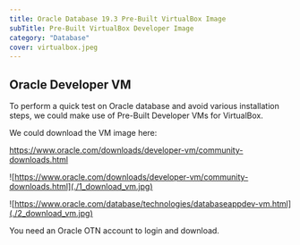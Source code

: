 ```yaml
---
title: Oracle Database 19.3 Pre-Built VirtualBox Image
subTitle: Pre-Built VirtualBox Developer Image
category: "Database"
cover: virtualbox.jpeg
---
```

## Oracle Developer VM
To perform a quick test on Oracle database and avoid various installation steps, we could make use of Pre-Built Developer VMs for VirtualBox.

We could download the VM image here:

https://www.oracle.com/downloads/developer-vm/community-downloads.html

![https://www.oracle.com/downloads/developer-vm/community-downloads.html](./1_download_vm.jpg)


![https://www.oracle.com/database/technologies/databaseappdev-vm.html](./2_download_vm.jpg)


You need an Oracle OTN account to login and download.
